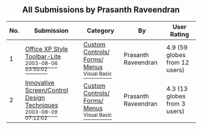 ﻿<div align="center">

## All Submissions by Prasanth Raveendran

</div>

No.  | Submission | Category | By   | User Rating
---- | ---------- | -------- | ---- | -----------
1 | [Office XP Style Toolbar\-Lite<br /><sup>2003-08-06 03:50:02</sup>](https://github.com/Planet-Source-Code/prasanth-raveendran-office-xp-style-toolbar-lite__1-47444) | [Custom Controls/ Forms/  Menus<br /><sup>Visual Basic</sup>](../ByCategory/custom-controls-forms-menus__1-4.md) | Prasanth Raveendran | 4.9 (59 globes from 12 users)
2 | [Innovative Screen/Control Design Techniques<br /><sup>2003-08-09 07:12:02</sup>](https://github.com/Planet-Source-Code/prasanth-raveendran-innovative-screen-control-design-techniques__1-47548) | [Custom Controls/ Forms/  Menus<br /><sup>Visual Basic</sup>](../ByCategory/custom-controls-forms-menus__1-4.md) | Prasanth Raveendran | 4.3 (13 globes from 3 users)
